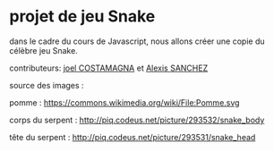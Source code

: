 # projet de jeu Snake

dans le cadre du cours de Javascript, nous allons créer une copie du célèbre jeu Snake.

contributeurs:
[joel COSTAMAGNA](https://github.com/Joel-Costamagna) et [Alexis SANCHEZ](https://github.com/Alexis559)

source des images :

pomme : https://commons.wikimedia.org/wiki/File:Pomme.svg

corps du serpent : http://piq.codeus.net/picture/293532/snake_body

tête du serpent : http://piq.codeus.net/picture/293531/snake_head


